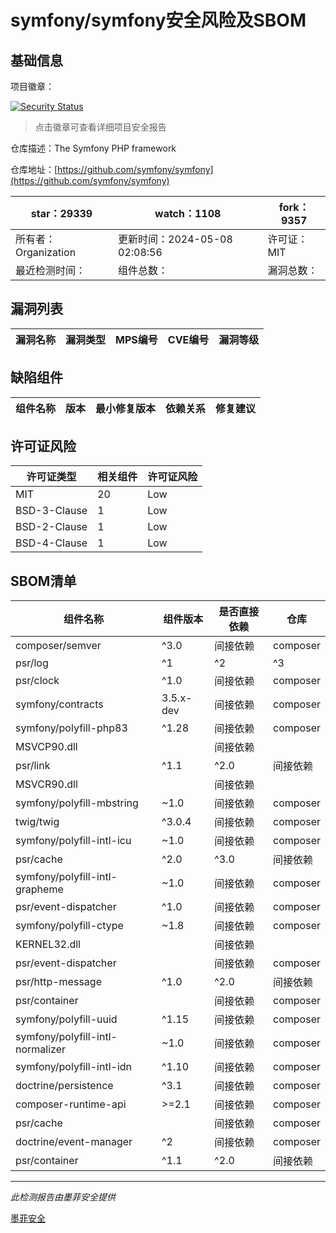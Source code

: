 # symfony/symfony安全风险及SBOM

## 基础信息

项目徽章：

[![Security Status](https://www.murphysec.com/platform3/v31/badge/1787920164644257792.svg)](https://www.murphysec.com/console/report/1691516035264176128/1787920164644257792)

> 点击徽章可查看详细项目安全报告

仓库描述：The Symfony PHP framework

仓库地址：[https://github.com/symfony/symfony](https://github.com/symfony/symfony)

| star：29339 | watch：1108 | fork：9357 |
| ----------- | -------------- | ------------ |
| 所有者：Organization | 更新时间：2024-05-08 02:08:56 | 许可证：MIT |
| 最近检测时间： | 组件总数： | 漏洞总数： |




## 漏洞列表

| 漏洞名称 | 漏洞类型 | MPS编号 | CVE编号 | 漏洞等级 |
| ------- | ------ | ------- | ------ | ----- |





## 缺陷组件

| 组件名称 | 版本 | 最小修复版本 | 依赖关系 | 修复建议 |
| -------- | ---- | ------------ | -------- | -------- |





## 许可证风险

| 许可证类型 | 相关组件 | 许可证风险 |
| ---------- | -------- | ---------- |
|MIT|20|Low|
|BSD-3-Clause|1|Low|
|BSD-2-Clause|1|Low|
|BSD-4-Clause|1|Low|




## SBOM清单

| 组件名称 | 组件版本 | 是否直接依赖 | 仓库 |
| -------- | -------- | ------------ | ---- |
|composer/semver|^3.0|间接依赖|composer|
|psr/log|^1|^2|^3|间接依赖|composer|
|psr/clock|^1.0|间接依赖|composer|
|symfony/contracts|3.5.x-dev|间接依赖|composer|
|symfony/polyfill-php83|^1.28|间接依赖|composer|
|MSVCP90.dll||间接依赖||
|psr/link|^1.1|^2.0|间接依赖|composer|
|MSVCR90.dll||间接依赖||
|symfony/polyfill-mbstring|~1.0|间接依赖|composer|
|twig/twig|^3.0.4|间接依赖|composer|
|symfony/polyfill-intl-icu|~1.0|间接依赖|composer|
|psr/cache|^2.0|^3.0|间接依赖|composer|
|symfony/polyfill-intl-grapheme|~1.0|间接依赖|composer|
|psr/event-dispatcher|^1.0|间接依赖|composer|
|symfony/polyfill-ctype|~1.8|间接依赖|composer|
|KERNEL32.dll||间接依赖||
|psr/event-dispatcher||间接依赖|composer|
|psr/http-message|^1.0|^2.0|间接依赖|composer|
|psr/container||间接依赖|composer|
|symfony/polyfill-uuid|^1.15|间接依赖|composer|
|symfony/polyfill-intl-normalizer|~1.0|间接依赖|composer|
|symfony/polyfill-intl-idn|^1.10|间接依赖|composer|
|doctrine/persistence|^3.1|间接依赖|composer|
|composer-runtime-api|>=2.1|间接依赖|composer|
|psr/cache||间接依赖|composer|
|doctrine/event-manager|^2|间接依赖|composer|
|psr/container|^1.1|^2.0|间接依赖|composer|


------

*此检测报告由墨菲安全提供*

[墨菲安全](www.murphysec.com)